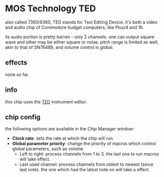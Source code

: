 # MOS Technology TED

also called 7360/8360, TED stands for Text Editing Device. it's both a video and audio chip of Commodore budget computers, like Plus/4 and 16. 

its audio portion is pretty barren - only 2 channels. one can output square wave and other may be either square or noise.
pitch range is limited as well, akin to that of SN76489, and volume control is global.

## effects

none so far.

## info

this chip uses the [TED](../4-instrument/ted.md) instrument editor.

## chip config

the following options are available in the Chip Manager window:

- **Clock rate**: sets the rate at which the chip will run.
- **Global parameter priority**: change the priority of macros which control global parameters, such as volume.
  - Left to right: process channels from 1 to 3. the last one to run macros will take effect.
  - Last used channel: process channels from oldest to newest (since last note). the one which had the latest note on will take a effect.
